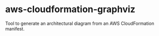# aws-cloudformation-graphviz

Tool to generate an architectural diagram from an AWS CloudFormation manifest.
